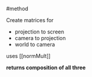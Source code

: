 #method 

Create matrices for
- projection to screen
- camera to projection
- world to camera

uses [[normMult]]

**returns composition of all three**